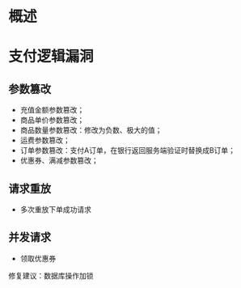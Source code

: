# 概述

# 支付逻辑漏洞
## 参数篡改
* 充值金额参数篡改；
* 商品单价参数篡改；
* 商品数量参数篡改：修改为负数、极大的值；
* 运费参数篡改；
* 订单参数篡改：支付A订单，在银行返回服务端验证时替换成B订单；
* 优惠券、满减参数篡改；

## 请求重放
* 多次重放下单成功请求

## 并发请求
* 领取优惠券

修复建议：数据库操作加锁
